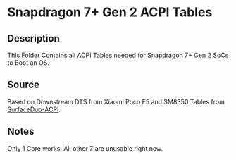 # Snapdragon 7+ Gen 2 ACPI Tables

## Description

This Folder Contains all ACPI Tables needed for Snapdragon 7+ Gen 2 SoCs to Boot an OS.

## Source

Based on Downstream DTS from Xiaomi Poco F5 and SM8350 Tables from [SurfaceDuo-ACPI](https://github.com/WOA-Project/SurfaceDuo-ACPI).

## Notes

Only 1 Core works, All other 7 are unusable right now.
